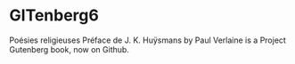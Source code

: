 # GITenberg6
Poésies religieuses Préface de J. K. Huÿsmans by Paul Verlaine is a Project Gutenberg book, now on Github.
